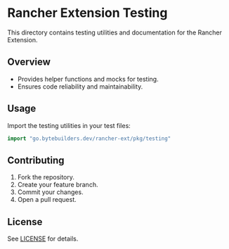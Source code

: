 # Rancher Extension Testing

This directory contains testing utilities and documentation for the Rancher Extension.

## Overview

- Provides helper functions and mocks for testing.
- Ensures code reliability and maintainability.

## Usage

Import the testing utilities in your test files:

```go
import "go.bytebuilders.dev/rancher-ext/pkg/testing"
```

## Contributing

1. Fork the repository.
2. Create your feature branch.
3. Commit your changes.
4. Open a pull request.

## License

See [LICENSE](../../../../LICENSE) for details.
